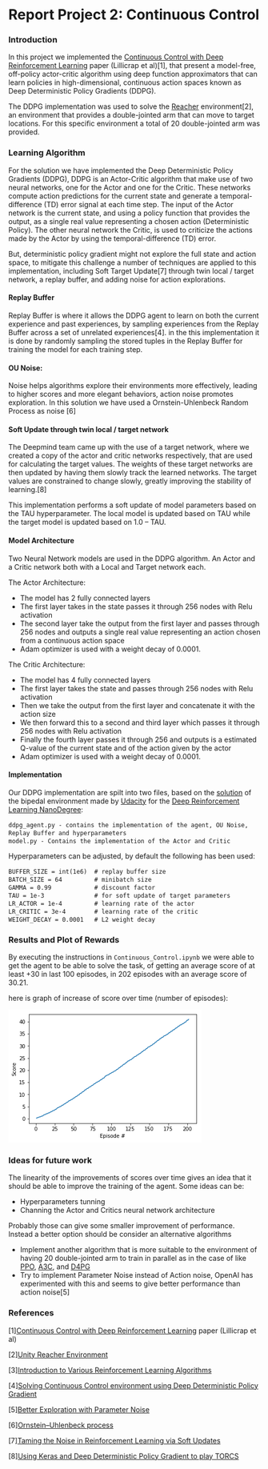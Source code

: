# Report Project 2: Continuous Control

### Introduction
In this project we implemented the [Continuous Control with Deep Reinforcement Learning](https://arxiv.org/pdf/1509.02971.pdf) paper (Lillicrap et al)[1], that present a model-free, off-policy actor-critic algorithm using deep function approximators that can learn policies in high-dimensional, continuous action spaces known as Deep Deterministic Policy Gradients (DDPG).

The DDPG implementation was used to solve the [Reacher](https://github.com/Unity-Technologies/ml-agents/blob/master/docs/Learning-Environment-Examples.md#reacher) environment[2], an environment that provides a double-jointed arm that can move to target locations. For this specific environment a total of 20 double-jointed arm was provided.

### Learning Algorithm

For the solution we have implemented the Deep Deterministic Policy Gradients (DDPG), DDPG is an Actor-Critic algorithm that make use of two neural networks, one for the Actor and one for the Critic. These networks compute action predictions for the current state and generate a temporal-difference (TD) error signal at each time step. The input of the Actor network is the current state, and using a policy function that provides the output,  as a single real value representing a chosen action (Deterministic Policy). The other neural network the Critic, is used to criticize the actions made by the Actor by using the temporal-difference (TD) error.

But, deterministic policy gradient might not explore the full state and action space, to mitigate this challenge a number of techniques are applied to this implementation, including Soft Target Update[7] through twin local / target network, a replay buffer, and adding noise for action explorations.

#### Replay Buffer
Replay Buffer is where it allows the DDPG agent to learn on both the current experience and past experiences, by sampling experiences from the Replay Buffer across a set of unrelated experiences[4]. in the this implementation it is done by randomly sampling the stored tuples in the Replay Buffer for training the model for each training step.

#### OU Noise: 
Noise helps algorithms explore their environments more effectively, leading to higher scores and more elegant behaviors, action noise promotes exploration. In this solution we have used a Ornstein-Uhlenbeck Random Process as noise [6]

#### Soft Update through twin local / target network
The Deepmind team came up with the use of a target network, where we created a copy of the actor and critic networks respectively, that are used for calculating the target values. The weights of these target networks are then updated by having them slowly track the learned networks. The target values are constrained to change slowly, greatly improving the stability of learning.[8]

This implementation performs a soft update of model parameters based on the TAU hyperparameter. The local model is updated based on TAU while the target model is updated based on 1.0 – TAU. 

#### Model Architecture
Two Neural Network models are used in the DDPG algorithm. An Actor and a Critic network both with a Local and Target network each.

The Actor Architecture:

 * The model has 2 fully connected layers
 * The first layer takes in the state passes it through 256 nodes with Relu activation
 * The second layer take the output from the first layer and passes through 256 nodes and outputs a single real value representing an action chosen from a continuous action space
 * Adam optimizer is used with a weight decay of 0.0001.

The Critic Architecture:

 * The model has 4 fully connected layers
 * The first layer takes the state and passes through 256 nodes with Relu activation
 * Then we take the output from the first layer and concatenate it with the action size
 * We then forward this to a second and third layer which passes it through 256 nodes with Relu activation
 * Finally the fourth layer passes it through 256 and outputs is a estimated Q-value of the current state and of the action given by the actor
 * Adam optimizer is used with a weight decay of 0.0001.


#### Implementation
 Our DDPG implementation are spilt into two files, based on the [solution](https://github.com/udacity/deep-reinforcement-learning/blob/55474449a112fa72323f484c4b7a498c8dc84be1/ddpg-bipedal) of the bipedal environment made by [Udacity](https://www.udacity.com) for the [Deep Reinforcement Learning NanoDegree](https://eu.udacity.com/course/deep-reinforcement-learning-nanodegree--nd893):

    ddpg_agent.py - contains the implementation of the agent, OU Noise, Replay Buffer and hyperparameters
    model.py - Contains the implementation of the Actor and Critic

Hyperparameters can be adjusted, by default the following has been used:

    BUFFER_SIZE = int(1e6)  # replay buffer size
    BATCH_SIZE = 64         # minibatch size
    GAMMA = 0.99            # discount factor
    TAU = 1e-3              # for soft update of target parameters
    LR_ACTOR = 1e-4         # learning rate of the actor 
    LR_CRITIC = 3e-4        # learning rate of the critic
    WEIGHT_DECAY = 0.0001   # L2 weight decay

### Results and Plot of Rewards
By executing the instructions in `Continuous_Control.ipynb` we were able to get the agent to be able to solve the task, of getting an average score of at least +30 in last 100 episodes, in 202 episodes with an average score of 30.21.

here is graph of increase of score over time (number of episodes):

![Training Scores](plot.png)


### Ideas for future work
The linearity of the improvements of scores over time gives an idea that it should be able to improve the training of the agent. Some ideas can be:

- Hyperparameters tunning
- Channing the Actor and Critics neural network architecture

Probably those can give some smaller improvement of performance. Instead a better option should be consider an alternative algorithms 

- Implement another algorithm that is more suitable to the environment of having 20 double-jointed arm to train in parallel as in the case of like [PPO](https://arxiv.org/pdf/1707.06347.pdf), [A3C](https://arxiv.org/pdf/1602.01783.pdf), and [D4PG](https://openreview.net/pdf?id=SyZipzbCb) 
- Try to implement Parameter Noise instead of Action noise, OpenAI has experimented with this and seems to give better performance than action noise[5]

### References

[1][Continuous Control with Deep Reinforcement Learning](https://arxiv.org/pdf/1509.02971.pdf) paper (Lillicrap et al)

[2][Unity Reacher Environment](https://github.com/Unity-Technologies/ml-agents/blob/master/docs/Learning-Environment-Examples.md#reacher)

[3][Introduction to Various Reinforcement Learning Algorithms](https://towardsdatascience.com/introduction-to-various-reinforcement-learning-algorithms-i-q-learning-sarsa-dqn-ddpg-72a5e0cb6287)

[4][Solving Continuous Control environment using Deep Deterministic Policy Gradient](https://medium.com/@kinwo/solving-continuous-control-environment-using-deep-deterministic-policy-gradient-ddpg-agent-5e94f82f366d)

[5][Better Exploration with Parameter Noise](https://blog.openai.com/better-exploration-with-parameter-noise/)

[6][Ornstein–Uhlenbeck process](https://en.wikipedia.org/wiki/Ornstein%E2%80%93Uhlenbeck_process)

[7][Taming the Noise in Reinforcement Learning via Soft Updates](https://arxiv.org/pdf/1512.08562.pdf)

[8][Using Keras and Deep Deterministic Policy Gradient to play TORCS](https://yanpanlau.github.io/2016/10/11/Torcs-Keras.html)
